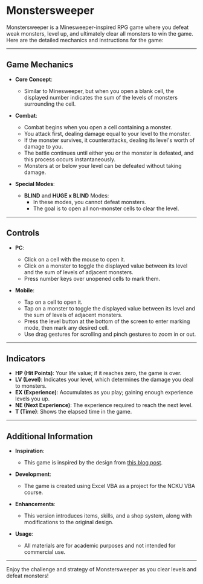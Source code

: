 # Monstersweeper

Monstersweeper is a Minesweeper-inspired RPG game where you defeat weak monsters, level up, and ultimately clear all monsters to win the game. Here are the detailed mechanics and instructions for the game:

---

## Game Mechanics

- **Core Concept**:
  - Similar to Minesweeper, but when you open a blank cell, the displayed number indicates the sum of the levels of monsters surrounding the cell.

- **Combat**:
  - Combat begins when you open a cell containing a monster.
  - You attack first, dealing damage equal to your level to the monster.
  - If the monster survives, it counterattacks, dealing its level's worth of damage to you.
  - The battle continues until either you or the monster is defeated, and this process occurs instantaneously.
  - Monsters at or below your level can be defeated without taking damage.

- **Special Modes**:
  - **BLIND** and **HUGE x BLIND** Modes:
    - In these modes, you cannot defeat monsters.
    - The goal is to open all non-monster cells to clear the level.

---

## Controls

- **PC**:
  - Click on a cell with the mouse to open it.
  - Click on a monster to toggle the displayed value between its level and the sum of levels of adjacent monsters.
  - Press number keys over unopened cells to mark them.

- **Mobile**:
  - Tap on a cell to open it.
  - Tap on a monster to toggle the displayed value between its level and the sum of levels of adjacent monsters.
  - Press the level button at the bottom of the screen to enter marking mode, then mark any desired cell.
  - Use drag gestures for scrolling and pinch gestures to zoom in or out.

---

## Indicators

- **HP (Hit Points)**: Your life value; if it reaches zero, the game is over.
- **LV (Level)**: Indicates your level, which determines the damage you deal to monsters.
- **EX (Experience)**: Accumulates as you play; gaining enough experience levels you up.
- **NE (Next Experience)**: The experience required to reach the next level.
- **T (Time)**: Shows the elapsed time in the game.

---

## Additional Information

- **Inspiration**:
  - This game is inspired by the design from [this blog post](https://thewrongtools.wordpress.com/2015/08/31/cellsweeper-xlsm-dungeon-crawler-rpg-based-on-minesweeper/).

- **Development**:
  - The game is created using Excel VBA as a project for the NCKU VBA course.

- **Enhancements**:
  - This version introduces items, skills, and a shop system, along with modifications to the original design.

- **Usage**:
  - All materials are for academic purposes and not intended for commercial use.

---

Enjoy the challenge and strategy of Monstersweeper as you clear levels and defeat monsters!

